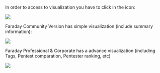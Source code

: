 In order to access to visualization you have to click in the icon:

![](https://raw.github.com/wiki/infobyte/faraday/images/Visualize-icon.png)

Faraday Community Version has simple visualization (include summary information):

![](https://raw.github.com/wiki/infobyte/faraday/images/Faraday-Dashboard-Simple.png)

Faraday Professional & Corporate has a advance visualization (including Tags, Pentest comparation, Pentester ranking, etc)

![](https://raw.github.com/wiki/infobyte/faraday/images/Faraday-Dashboard-Advance.png)



